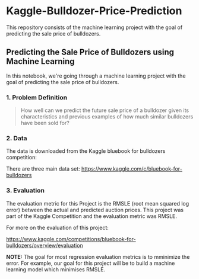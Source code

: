 # Kaggle-Bulldozer-Price-Prediction
This repository consists of the machine learning project with the goal of predicting the sale price of bulldozers.

## Predicting the Sale Price of Bulldozers using Machine Learning

In this notebook, we're going through a machine learning project with the goal of predicting the sale price of bulldozers.

### 1. Problem Definition

> How well can we predict the future sale price of a bulldozer given its characteristics and previous examples of how much similar bulldozers have been sold for?

### 2. Data
The data is downloaded from the Kaggle bluebook for bulldozers competition:

There are three main data set:
https://www.kaggle.com/c/bluebook-for-bulldozers

### 3. Evaluation

The evaluation metric for this Project is the RMSLE (root mean squared log error) between the actual and predicted auction prices. This project was part of the Kaggle Competition and the evaluation metric was RMSLE.

For more on the evaluation of this project:

https://www.kaggle.com/competitions/bluebook-for-bulldozers/overview/evaluation


**NOTE:** The goal for most regression evaluation metrics is to mminimize the error. For example, our goal for this project will be to build a machine learning model which minimises RMSLE.

